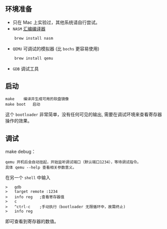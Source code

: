 ## 环境准备

- 只在 Mac 上实验过，其他系统请自行尝试。
- `NASM`	[汇编编译器](http://www.nasm.us/)
```sh
    brew install nasm
```

- `QEMU`	可调试的模拟器 (比 `bochs` 更容易使用)
```sh
    brew install qemu
```

- `GDB`	调试工具

## 启动

	make    编译并生成可用的软盘镜像  
	make boot	启动  

这个 `bootloader` 非常简单，没有任何可见的输出, 需要在调试环境来查看寄存器操作的效果。

## 调试

make debug：	
	
	qemu 开机后会自动挂起，开始监听调试端口（默认端口1234），等待调试指令。
	具体 qemu --help 查看相关参数意义。

在另一个 `shell` 中输入

	>	gdb
	>	target remote :1234
	>	info reg   ;查看寄存器值
	>	c
	> 	^ctrl-c    ;手动执行（bootloader 无限循环中，故需终止)
	> 	info reg 	

即可查看到寄存器的数值。
